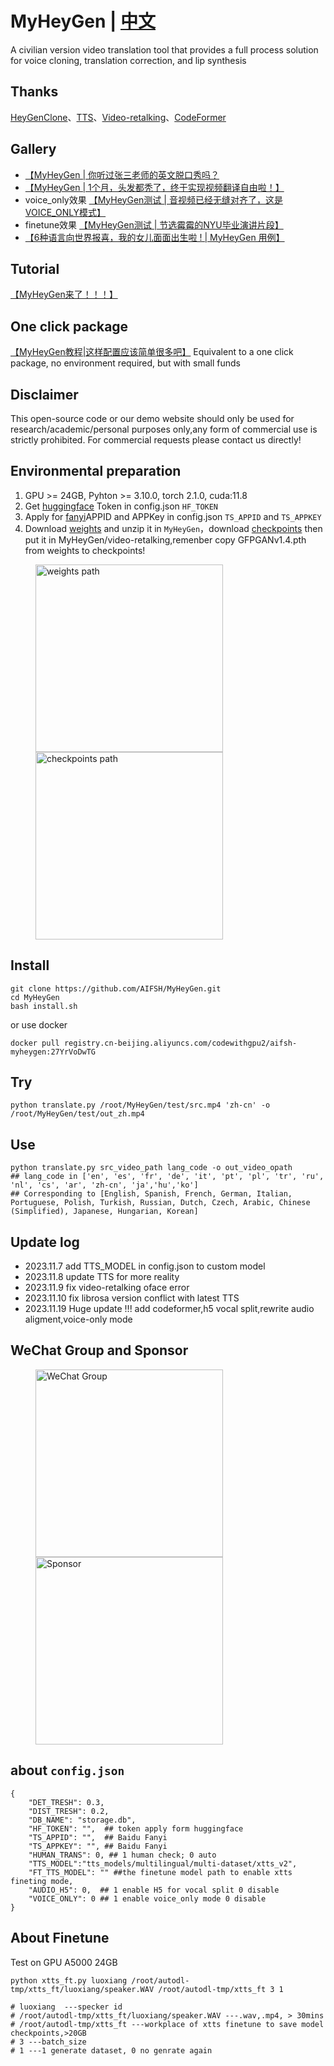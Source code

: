 # MyHeyGen | [中文](./README.md)
A civilian version video translation tool that provides a full process solution for voice cloning, translation correction, and lip synthesis
## Thanks
[HeyGenClone](https://github.com/BrasD99/HeyGenClone.git)、[TTS](https://github.com/coqui-ai/tts)、[Video-retalking](https://github.com/OpenTalker/video-retalking)、[CodeFormer](https://github.com/sczhou/CodeFormer)
## Gallery

- [【MyHeyGen | 你听过张三老师的英文脱口秀吗？](https://www.bilibili.com/video/BV1fM411Z75W/?share_source=copy_web&vd_source=453c36b4abef37acd389d4c01b149023)
- [【MyHeyGen | 1个月，头发都秃了，终于实现视频翻译自由啦！】](https://www.bilibili.com/video/BV1FM411f7fu/?share_source=copy_web&vd_source=453c36b4abef37acd389d4c01b149023)
- voice_only效果 [【MyHeyGen测试 | 音视频已经无缝对齐了，这是VOICE_ONLY模式】]( https://www.bilibili.com/video/BV1v94y1H7Ja/?share_source=copy_web&vd_source=453c36b4abef37acd389d4c01b149023)
- finetune效果 [【MyHeyGen测试 | 节选霉霉的NYU毕业演讲片段】]( https://www.bilibili.com/video/BV1vc411X7EA/?share_source=copy_web&vd_source=453c36b4abef37acd389d4c01b149023)
- [【6种语言向世界报喜，我的女儿面面出生啦 ! | MyHeyGen 用例】]( https://www.bilibili.com/video/BV1eC4y1E7qc/?share_source=copy_web&vd_source=453c36b4abef37acd389d4c01b149023)

## Tutorial
[【MyHeyGen来了！！！】]( https://www.bilibili.com/video/BV14C4y1J7dY/?share_source=copy_web&vd_source=453c36b4abef37acd389d4c01b149023)

## One click package 
[【MyHeyGen教程|这样配置应该简单很多吧】](https://www.bilibili.com/video/BV1cN4y1D73X/?share_source=copy_web&vd_source=453c36b4abef37acd389d4c01b149023)
Equivalent to a one click package, no environment required, but with small funds

## Disclaimer
This open-source code or our demo website should only be used for research/academic/personal purposes only,any form of commercial use is strictly prohibited. For commercial requests please contact us directly!

## Environmental preparation
1. GPU >= 24GB, Pyhton >= 3.10.0, torch 2.1.0, cuda:11.8 
2. Get [huggingface](https://huggingface.co/) Token in config.json `HF_TOKEN`
3. Apply for [fanyi](https://fanyi-api.baidu.com/?fr=pcHeader)APPID and APPKey in config.json `TS_APPID` and `TS_APPKEY`
4. Download [weights](https://drive.google.com/file/d/1dYy24q_67TmVuv_PbChe2t1zpNYJci1J/view?usp=sharing) and unzip it in `MyHeyGen`，download [checkpoints](https://drive.google.com/drive/folders/18rhjMpxK8LVVxf7PI6XwOidt8Vouv_H0?usp=share_link) then put it in MyHeyGen/video-retalking,remenber copy GFPGANv1.4.pth from weights to checkpoints!

<div>
  <figure>
  <img alt='weights path' src="./img/weights.png?raw=true" width="300px"/>
  <img alt='checkpoints path' src="./img/checkpoints.png?raw=true" width="300px"/>
  <figure>
</div>


## Install
```
git clone https://github.com/AIFSH/MyHeyGen.git
cd MyHeyGen
bash install.sh
```
or use docker
```
docker pull registry.cn-beijing.aliyuncs.com/codewithgpu2/aifsh-myheygen:27YrVoDwTG
```
## Try
```
python translate.py /root/MyHeyGen/test/src.mp4 'zh-cn' -o /root/MyHeyGen/test/out_zh.mp4
```
## Use
```
python translate.py src_video_path lang_code -o out_video_opath
## lang_code in ['en', 'es', 'fr', 'de', 'it', 'pt', 'pl', 'tr', 'ru', 'nl', 'cs', 'ar', 'zh-cn', 'ja','hu','ko']
## Corresponding to [English, Spanish, French, German, Italian, Portuguese, Polish, Turkish, Russian, Dutch, Czech, Arabic, Chinese (Simplified), Japanese, Hungarian, Korean]
```
## Update log
- 2023.11.7  add TTS_MODEL in config.json to custom model
- 2023.11.8 update TTS for more reality
- 2023.11.9 fix video-retalking oface error
- 2023.11.10 fix librosa version conflict with latest TTS
- 2023.11.19 Huge update !!! add codeformer,h5 vocal split,rewrite audio aligment,voice-only mode

## WeChat Group and Sponsor 
<div>
  <figure>
  <img alt='WeChat Group' src="./img/chat.jpg?raw=true" width="300px"/>
  <img alt='Sponsor' src="./img/ludan.jpg?raw=true" width="300px"/>
  <figure>
</div>


## about `config.json`
```
{
    "DET_TRESH": 0.3, 
    "DIST_TRESH": 0.2,
    "DB_NAME": "storage.db",
    "HF_TOKEN": "",  ## token apply form huggingface
    "TS_APPID": "",  ## Baidu Fanyi 
    "TS_APPKEY": "", ## Baidu Fanyi 
    "HUMAN_TRANS": 0, ## 1 human check; 0 auto
    "TTS_MODEL":"tts_models/multilingual/multi-dataset/xtts_v2",
    "FT_TTS_MODEL": "" ##the finetune model path to enable xtts fineting mode,
    "AUDIO_H5": 0,  ## 1 enable H5 for vocal split 0 disable
    "VOICE_ONLY": 0 ## 1 enable voice_only mode 0 disable
}
```
## About  Finetune
Test on GPU A5000 24GB
```
python xtts_ft.py luoxiang /root/autodl-tmp/xtts_ft/luoxiang/speaker.WAV /root/autodl-tmp/xtts_ft 3 1

# luoxiang  ---specker id
# /root/autodl-tmp/xtts_ft/luoxiang/speaker.WAV ---.wav,.mp4, > 30mins
# /root/autodl-tmp/xtts_ft ---workplace of xtts finetune to save model checkpoints,>20GB
# 3 ---batch_size
# 1 ---1 generate dataset, 0 no genrate again
```

